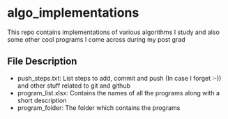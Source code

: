 # algo_implementations
This repo contains implementations of various algorithms I study and also some other cool programs I come across during my post grad

## File Description
- push_steps.txt: List steps to add, commit and push (In case I forget :-)) and other stuff related to git and github
- program_list.xlsx: Contains the names of all the programs along with a short description
- program_folder: The folder which contains the programs